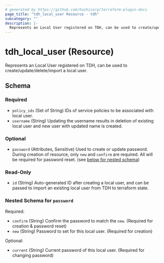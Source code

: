 ```yaml
---
# generated by https://github.com/hashicorp/terraform-plugin-docs
page_title: "tdh_local_user Resource - tdh"
subcategory: ""
description: |-
  Represents an Local User registered on TDH, can be used to create/update/delete/import a local user.
---
```


# tdh_local_user (Resource)

Represents an Local User registered on TDH, can be used to create/update/delete/import a local user.



<!-- schema generated by tfplugindocs -->
## Schema

### Required

- `policy_ids` (Set of String) IDs of service policies to be associated with local user.
- `username` (String) Updating the username results in deletion of existing local user and new user with updated name is created.

### Optional

- `password` (Attributes, Sensitive) Used to create or update password. During creation of resource, only `new` and `confirm` are required. All will be required for password reset. (see [below for nested schema](#nestedatt--password))

### Read-Only

- `id` (String) Auto-generated ID after creating a local user, and can be passed to import an existing local user from TDH to terraform state.

<a id="nestedatt--password"></a>
### Nested Schema for `password`

Required:

- `confirm` (String) Confirm the password to match the `new`. (Required for creation & password reset)
- `new` (String) Password to set for this local user. (Required for creation)

Optional:

- `current` (String) Current password of this local user. (Required for changing password)


